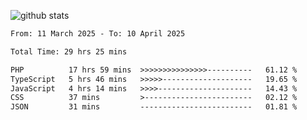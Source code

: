 
![github stats](https://github-readme-stats.vercel.app/api?username=realmahd1&show_icons=true&theme=codeSTACKr&hide_rank=true&count_private=true)

<!--START_SECTION:waka-->

```txt
From: 11 March 2025 - To: 10 April 2025

Total Time: 29 hrs 25 mins

PHP          17 hrs 59 mins  >>>>>>>>>>>>>>>----------   61.12 %
TypeScript   5 hrs 46 mins   >>>>>--------------------   19.65 %
JavaScript   4 hrs 14 mins   >>>>---------------------   14.43 %
CSS          37 mins         >------------------------   02.12 %
JSON         31 mins         -------------------------   01.81 %
```

<!--END_SECTION:waka-->
